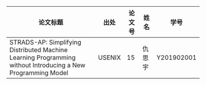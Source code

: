 | 论文标题                                                   | 出处   | 论文号 | 姓名   | 学号       |
| ---------------------------------------------------------- | ------ | ------ | ------ | ---------- | 
| STRADS-AP: Simplifying Distributed Machine Learning Programming without Introducing  a New Programming Model  | USENIX |       15 | 仇思宇          | Y201902001             | 





